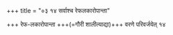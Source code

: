 +++
title = "०३ १४ सर्वाश्च रेफलकारोपान्ता"

+++
रेफ-लकारोपान्ता +++(=गौरी शालीत्याद्या)+++ वरणे परिवर्जयेत् १४
